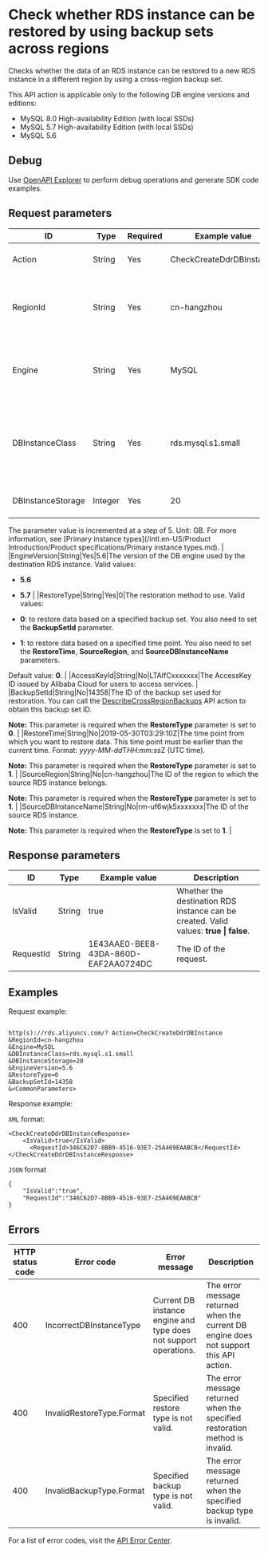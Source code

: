 # Check whether RDS instance can be restored by using backup sets across regions

Checks whether the data of an RDS instance can be restored to a new RDS instance in a different region by using a cross-region backup set.

This API action is applicable only to the following DB engine versions and editions:

-   MySQL 8.0 High-availability Edition \(with local SSDs\)
-   MySQL 5.7 High-availability Edition \(with local SSDs\)
-   MySQL 5.6

## Debug

Use [OpenAPI Explorer](https://api.aliyun.com/#product=Rds&api=CheckCreateDdrDBInstance&type=RPC&version=2014-08-15) to perform debug operations and generate SDK code examples.

## Request parameters

|ID|Type|Required|Example value|Description|
|--|----|--------|-------------|-----------|
|Action|String|Yes|CheckCreateDdrDBInstance|The name of this API action. Value: CheckCreateDdrDBInstance.|
|RegionId|String|Yes|cn-hangzhou|The ID of the region to which the destination RDS instance belongs. You can call the [DescribeRegions](~~26243~~) API action to obtain this region ID.|
|Engine|String|Yes|MySQL|The type of the DB engine used by the destination RDS instance. Value: MySQL**Note:** Currently, only the MySQL engine supports cross-region backup. |
|DBInstanceClass|String|Yes|rds.mysql.s1.small|The specifications of the destination RDS instance. For more information, see [Primary instance types](/intl.en-US/Product Introduction/Product specifications/Primary instance types.md).|
|DBInstanceStorage|Integer|Yes|20|The storage capacity of the destination RDS instance. Value range: **5 to 2000**.

The parameter value is incremented at a step of 5. Unit: GB. For more information, see [Primary instance types](/intl.en-US/Product Introduction/Product specifications/Primary instance types.md). |
|EngineVersion|String|Yes|5.6|The version of the DB engine used by the destination RDS instance. Valid values:

-   **5.6**
-   **5.7** |
|RestoreType|String|Yes|0|The restoration method to use. Valid values:

-   **0**: to restore data based on a specified backup set. You also need to set the **BackupSetId** parameter.
-   **1**: to restore data based on a specified time point. You also need to set the **RestoreTime**, **SourceRegion**, and **SourceDBInstanceName** parameters.

Default value: **0**. |
|AccessKeyId|String|No|LTAIfCxxxxxxx|The AccessKey ID issued by Alibaba Cloud for users to access services. |
|BackupSetId|String|No|14358|The ID of the backup set used for restoration. You can call the [DescribeCrossRegionBackups](~~121733~~) API action to obtain this backup set ID.

**Note:** This parameter is required when the **RestoreType** parameter is set to **0**. |
|RestoreTime|String|No|2019-05-30T03:29:10Z|The time point from which you want to restore data. This time point must be earlier than the current time. Format: *yyyy-MM-dd*T*HH:mm:ss*Z \(UTC time\).

**Note:** This parameter is required when the **RestoreType** parameter is set to **1**. |
|SourceRegion|String|No|cn-hangzhou|The ID of the region to which the source RDS instance belongs.

**Note:** This parameter is required when the **RestoreType** parameter is set to **1**. |
|SourceDBInstanceName|String|No|rm-uf6wjk5xxxxxxx|The ID of the source RDS instance.

**Note:** This parameter is required when the **RestoreType** is set to **1**. |

## Response parameters

|ID|Type|Example value|Description|
|--|----|-------------|-----------|
|IsValid|String|true|Whether the destination RDS instance can be created. Valid values: **true \| false**. |
|RequestId|String|1E43AAE0-BEE8-43DA-860D-EAF2AA0724DC|The ID of the request. |

## Examples

Request example:

```

http(s)://rds.aliyuncs.com/? Action=CheckCreateDdrDBInstance
&RegionId=cn-hangzhou
&Engine=MySQL
&DBInstanceClass=rds.mysql.s1.small
&DBInstanceStorage=20
&EngineVersion=5.6
&RestoreType=0
&BackupSetId=14358
&<CommonParameters>

```

Response example:

`XML` format:

```
<CheckCreateDdrDBInstanceResponse>
    <IsValid>true</IsValid>
	  <RequestId>346C62D7-8BB9-4516-93E7-25A469EAABCB</RequestId>
</CheckCreateDdrDBInstanceResponse>
```

`JSON` format

```
{
	"IsValid":"true",
	"RequestId":"346C62D7-8BB9-4516-93E7-25A469EAABCB"
}
```

## Errors

|HTTP status code|Error code|Error message|Description|
|----------------|----------|-------------|-----------|
|400|IncorrectDBInstanceType|Current DB instance engine and type does not support operations.|The error message returned when the current DB engine does not support this API action.|
|400|InvalidRestoreType.Format|Specified restore type is not valid.|The error message returned when the specified restoration method is invalid.|
|400|InvalidBackupType.Format|Specified backup type is not valid.|The error message returned when the specified backup type is invalid.|

For a list of error codes, visit the [API Error Center](https://error-center.alibabacloud.com/status/product/Rds).

